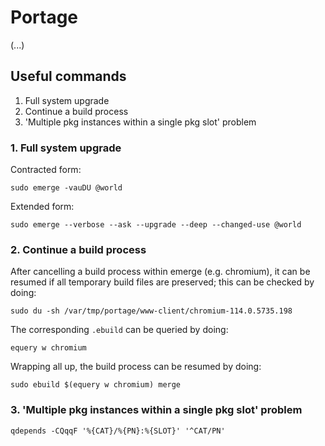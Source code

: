 # Portage

(...)

## Useful commands

1. Full system upgrade
2. Continue a build process
3. 'Multiple pkg instances within a single pkg slot' problem

### 1. Full system upgrade

Contracted form:
```shell
sudo emerge -vauDU @world
```

Extended form:
```shell
sudo emerge --verbose --ask --upgrade --deep --changed-use @world
```

### 2. Continue a build process

After cancelling a build process within emerge (e.g. chromium), it can be resumed if all temporary build files are preserved; this can be checked by doing:
```shell
sudo du -sh /var/tmp/portage/www-client/chromium-114.0.5735.198
```
The corresponding `.ebuild` can be queried by doing:
```shell
equery w chromium
```
Wrapping all up, the build process can be resumed by doing:
```shell
sudo ebuild $(equery w chromium) merge
```

### 3. 'Multiple pkg instances within a single pkg slot' problem

```shell
qdepends -CQqqF '%{CAT}/%{PN}:%{SLOT}' '^CAT/PN'
```

